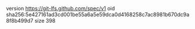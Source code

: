 version https://git-lfs.github.com/spec/v1
oid sha256:5e427161ad3cd001be55a6a5e59dca0d4168258c7ac8981b670dc9a8f8b499d7
size 398

